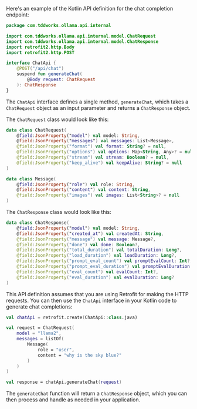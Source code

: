 Here's an example of the Kotlin API definition for the chat completion endpoint:

```kotlin
package com.tddworks.ollama.api.internal

import com.tddworks.ollama.api.internal.model.ChatRequest
import com.tddworks.ollama.api.internal.model.ChatResponse
import retrofit2.http.Body
import retrofit2.http.POST

interface ChatApi {
    @POST("/api/chat")
    suspend fun generateChat(
        @Body request: ChatRequest
    ): ChatResponse
}
```

The `ChatApi` interface defines a single method, `generateChat`, which takes a `ChatRequest` object as an input parameter and returns a `ChatResponse` object.

The `ChatRequest` class would look like this:

```kotlin
data class ChatRequest(
    @field:JsonProperty("model") val model: String,
    @field:JsonProperty("messages") val messages: List<Message>,
    @field:JsonProperty("format") val format: String? = null,
    @field:JsonProperty("options") val options: Map<String, Any>? = null,
    @field:JsonProperty("stream") val stream: Boolean? = null,
    @field:JsonProperty("keep_alive") val keepAlive: String? = null
)

data class Message(
    @field:JsonProperty("role") val role: String,
    @field:JsonProperty("content") val content: String,
    @field:JsonProperty("images") val images: List<String>? = null
)
```

The `ChatResponse` class would look like this:

```kotlin
data class ChatResponse(
    @field:JsonProperty("model") val model: String,
    @field:JsonProperty("created_at") val createdAt: String,
    @field:JsonProperty("message") val message: Message?,
    @field:JsonProperty("done") val done: Boolean?,
    @field:JsonProperty("total_duration") val totalDuration: Long?,
    @field:JsonProperty("load_duration") val loadDuration: Long?,
    @field:JsonProperty("prompt_eval_count") val promptEvalCount: Int?,
    @field:JsonProperty("prompt_eval_duration") val promptEvalDuration: Long?,
    @field:JsonProperty("eval_count") val evalCount: Int?,
    @field:JsonProperty("eval_duration") val evalDuration: Long?
)
```

This API definition assumes that you are using Retrofit for making the HTTP requests. You can then use the `ChatApi` interface in your Kotlin code to generate chat completions:

```kotlin
val chatApi = retrofit.create(ChatApi::class.java)

val request = ChatRequest(
    model = "llama2",
    messages = listOf(
        Message(
            role = "user",
            content = "why is the sky blue?"
        )
    )
)

val response = chatApi.generateChat(request)
```

The `generateChat` function will return a `ChatResponse` object, which you can then process and handle as needed in your application.